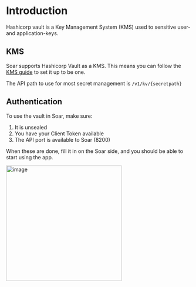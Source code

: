 # Introduction
Hashicorp vault is a Key Management System (KMS) used to sensitive user- and application-keys. 

## KMS
Soar supports Hashicorp Vault as a KMS. This means you can follow the [KMS guide](https://soarr.io/docs/extensions#KMS) to set it up to be one.

The API path to use for most secret management is `/v1/kv/{secretpath}`

## Authentication
To use the vault in Soar, make sure:
1. It is unsealed
2. You have your Client Token available
3. The API port is available to Soar (8200)

When these are done, fill it in on the Soar side, and you should be able to start using the app.

<img width="315" alt="image" src="https://github.com/Shashankgupta200/Soar/tree/main/openapi-apps/assets/5719530/67807532-70d6-4e2e-8a05-330795348884">
